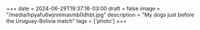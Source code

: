 +++
date = 2024-06-29T19:37:16-03:00
draft = false
image = "/media/hpyafu6wjnmmasmb0dhbt.jpg"
description = "My dogs just before the Uruguay-Bolivia match"
tags = ['photo']
+++
